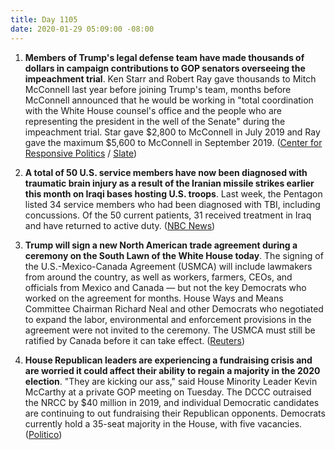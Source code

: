 ```yaml
---
title: Day 1105
date: 2020-01-29 05:09:00 -08:00
---
```


1. **Members of Trump's legal defense team have made thousands of dollars in campaign contributions to GOP senators overseeing the impeachment trial**. Ken Starr and Robert Ray gave thousands to Mitch McConnell last year before joining Trump's team, months before McConnell announced that he would be working in "total coordination with the White House counsel's office and the people who are representing the president in the well of the Senate" during the impeachment trial. Star gave $2,800 to McConnell in July 2019 and Ray gave the maximum $5,600 to McConnell in September 2019. ([Center for Responsive Politics](https://www.opensecrets.org/news/2020/01/senators-overseeing-impeachment-got-campaign-cash-from-trump-team/) / [Slate](https://www.salon.com/2020/01/29/trumps-legal-team-gave-thousands-in-contributions-to-republican-senators-ahead-of-impeachment-trial/))

2. **A total of 50 U.S. service members have now been diagnosed with traumatic brain injury as a result of the Iranian missile strikes earlier this month on Iraqi bases hosting U.S. troops**. Last week, the Pentagon listed 34 service members who had been diagnosed with TBI, including concussions. Of the 50 current patients, 31 received treatment in Iraq and have returned to active duty. ([NBC News](https://www.nbcnews.com/news/military/more-u-s-service-members-diagnosed-brain-injury-after-iran-n1125276))

3. **Trump will sign a new North American trade agreement during a ceremony on the South Lawn of the White House today**. The signing of the U.S.-Mexico-Canada Agreement (USMCA) will include lawmakers from around the country, as well as workers, farmers, CEOs, and officials from Mexico and Canada — but not the key Democrats who worked on the agreement for months. House Ways and Means Committee Chairman Richard Neal and other Democrats who negotiated to expand the labor, environmental and enforcement provisions in the agreement were not invited to the ceremony. The USMCA must still be ratified by Canada before it can take effect. ([Reuters](https://www.reuters.com/article/us-usa-trade-usmca-idUSKBN1ZS0I5))

4. **House Republican leaders are experiencing a fundraising crisis and are worried it could affect their ability to regain a majority in the 2020 election**. "They are kicking our ass," said House Minority Leader Kevin McCarthy at a private GOP meeting on Tuesday. The DCCC outraised the NRCC by $40 million in 2019, and individual Democratic candidates are continuing to out fundraising their Republican opponents. Democrats currently hold a 35-seat majority in the House, with five vacancies. ([Politico](https://www.politico.com/news/2020/01/28/house-gop-fundraising-2020-107572))